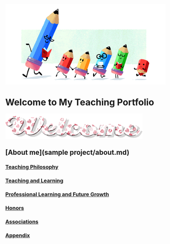 <img src="teacher-gif.gif" align="center"/>

# Welcome to My Teaching Portfolio

<img src="welcome-19.gif" align="center"/>

## [About me](sample project/about.md)

### [Teaching Philosophy](#teaching-philosophy-1)

### [Teaching and Learning](#teaching-and-learning-1)

### [Professional Learning and Future Growth](#professional-learning-and-future-growth-1)
  
### [Honors](#honors-1)
  
### [Associations](#associations-1)

### [Appendix](#appendix-1)


